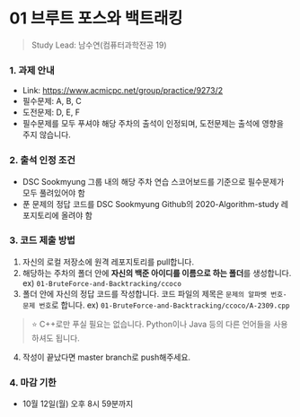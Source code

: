 # 01 브루트 포스와 백트래킹
> Study Lead: 남수연(컴퓨터과학전공 19)
### 1. 과제 안내
- Link: https://www.acmicpc.net/group/practice/9273/2
- 필수문제: A, B, C
- 도전문제: D, E, F
- 필수문제를 모두 푸셔야 해당 주차의 출석이 인정되며, 도전문제는 출석에 영향을 주지 않습니다.

### 2. 출석 인정 조건
- DSC Sookmyung 그룹 내의 해당 주차 연습 스코어보드를 기준으로 필수문제가 모두 풀려있어야 함
- 푼 문제의 정답 코드를 DSC Sookmyung Github의 2020-Algorithm-study 레포지토리에 올려야 함

### 3. 코드 제출 방법
1. 자신의 로컬 저장소에 원격 레포지토리를 pull합니다.
2. 해당하는 주차의 폴더 안에 **자신의 백준 아이디를 이름으로 하는 폴더**를 생성합니다. ex) `01-BruteForce-and-Backtracking/ccoco`
3. 폴더 안에 자신의 정답 코드를 작성합니다. 코드 파일의 제목은 `문제의 알파벳 번호-문제 번호`로 합니다. ex) `01-BruteForce-and-Backtracking/ccoco/A-2309.cpp`
> ⭐️ C++로만 푸실 필요는 없습니다. Python이나 Java 등의 다른 언어들을 사용하셔도 됩니다.
4. 작성이 끝났다면 master branch로 push해주세요.

### 4. 마감 기한
- 10월 12일(월) 오후 8시 59분까지
